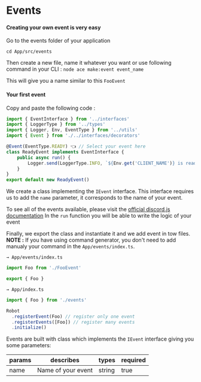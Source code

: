 # Events

#### Creating your own event is very easy

Go to the events folder of your application

```
cd App/src/events
```

Then create a new file, name it whatever you want or use following command in your CLI :
`node ace make:event event_name`

This will give you a name similar to this `FooEvent`

#### Your first event

Copy and paste the following code :

```ts
import { EventInterface } from '../interfaces'
import { LoggerType } from '../types'
import { Logger, Env, EventType } from '../utils'
import { Event } from './../interfaces/decorators'

@Event(EventType.READY) 👈 // Select your event here
class ReadyEvent implements EventInterface {
	public async run() {
		Logger.send(LoggerType.INFO, `${Env.get('CLIENT_NAME')} is ready`)
	}
}
export default new ReadyEvent()
```

We create a class implementing the `IEvent` interface. This interface requires us to add the `name` parameter, it corresponds to the name of your event.

To see all of the events available, please visit the [official discord.js documentation](https://discord.js.org/#/docs/main/stable/general/welcome)
In the `run` function you will be able to write the logic of your event

Finally, we export the class and instantiate it and we add event in tow files.
**NOTE :** If you have using command generator, you don't need to add manualy your command in the `App/events/index.ts`.

`→ App/events/index.ts`

```ts
import Foo from './FooEvent'

export { Foo }
```

`→ App/index.ts`

```ts
import { Foo } from './events'

Robot
  .registerEvent(Foo) // register only one event
  .registerEvents([Foo]) // register many events
  .initialize()
```

Events are built with class which implements the `IEvent` interface giving you some parameters:

| params | describes          | types  | required |
| ------ | ------------------ | ------ | -------- |
| name   | Name of your event | string | true     |

